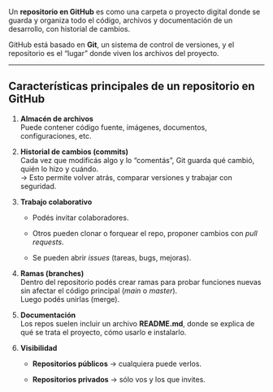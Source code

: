 Un **repositorio en GitHub** es como una carpeta o proyecto digital donde se guarda y organiza todo el código, archivos y documentación de un desarrollo, con historial de cambios.

GitHub está basado en **Git**, un sistema de control de versiones, y el repositorio es el “lugar” donde viven los archivos del proyecto.

---

## Características principales de un repositorio en GitHub

1. **Almacén de archivos**  
    Puede contener código fuente, imágenes, documentos, configuraciones, etc.
    
2. **Historial de cambios (commits)**  
    Cada vez que modificás algo y lo “comentás”, Git guarda qué cambió, quién lo hizo y cuándo.  
    → Esto permite volver atrás, comparar versiones y trabajar con seguridad.
    
3. **Trabajo colaborativo**
    
    - Podés invitar colaboradores.
        
    - Otros pueden clonar o forquear el repo, proponer cambios con _pull requests_.
        
    - Se pueden abrir _issues_ (tareas, bugs, mejoras).
        
4. **Ramas (branches)**  
    Dentro del repositorio podés crear ramas para probar funciones nuevas sin afectar el código principal (_main_ o _master_).  
    Luego podés unirlas (merge).
    
5. **Documentación**  
    Los repos suelen incluir un archivo **README.md**, donde se explica de qué se trata el proyecto, cómo usarlo e instalarlo.
    
6. **Visibilidad**
    
    - **Repositorios públicos** → cualquiera puede verlos.
        
    - **Repositorios privados** → sólo vos y los que invites.